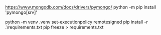 https://www.mongodb.com/docs/drivers/pymongo/
python -m pip install 'pymongo[srv]'

python -m venv .venv
set-executionpolicy remotesigned
pip install -r .\requirements.txt
pip freeze > requirements.txt
